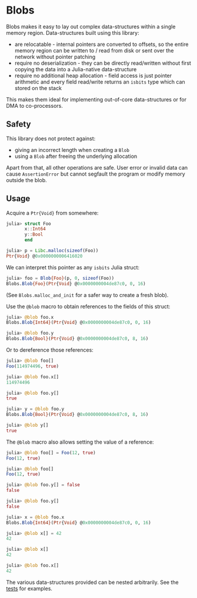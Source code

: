 # Blobs

Blobs makes it easy to lay out complex data-structures within a single memory region. Data-structures built using this library:

* are relocatable - internal pointers are converted to offsets, so the entire memory region can be written to / read from disk or sent over the network without pointer patching
* require no deserialization - they can be directly read/written without first copying the data into a Julia-native data-structure
* require no additional heap allocation - field access is just pointer arithmetic and every field read/write returns an `isbits` type which can stored on the stack

This makes them ideal for implementing out-of-core data-structures or for DMA to co-processors.

## Safety

This library does not protect against:

* giving an incorrect length when creating a `Blob`
* using a `Blob` after freeing the underlying allocation

Apart from that, all other operations are safe. User error or invalid data can cause `AssertionError` but cannot segfault the program or modify memory outside the blob.

## Usage

Acquire a `Ptr{Void}` from somewhere:

``` julia
julia> struct Foo
       x::Int64
       y::Bool
       end

julia> p = Libc.malloc(sizeof(Foo))
Ptr{Void} @0x0000000006416020
```

We can interpret this pointer as any `isbits` Julia struct:

``` julia
julia> foo = Blob{Foo}(p, 0, sizeof(Foo))
Blobs.Blob{Foo}(Ptr{Void} @0x0000000004de87c0, 0, 16)
```

(See `Blobs.malloc_and_init` for a safer way to create a fresh blob).

Use the `@blob` macro to obtain references to the fields of this struct:

``` julia
julia> @blob foo.x
Blobs.Blob{Int64}(Ptr{Void} @0x0000000004de87c0, 0, 16)

julia> @blob foo.y
Blobs.Blob{Bool}(Ptr{Void} @0x0000000004de87c0, 8, 16)
```

Or to dereference those references:

``` julia
julia> @blob foo[]
Foo(114974496, true)

julia> @blob foo.x[]
114974496

julia> @blob foo.y[]
true

julia> y = @blob foo.y
Blobs.Blob{Bool}(Ptr{Void} @0x0000000004de87c0, 8, 16)

julia> @blob y[]
true
```

The `@blob` macro also allows setting the value of a reference:

``` julia
julia> @blob foo[] = Foo(12, true)
Foo(12, true)

julia> @blob foo[]
Foo(12, true)

julia> @blob foo.y[] = false
false

julia> @blob foo.y[]
false

julia> x = @blob foo.x
Blobs.Blob{Int64}(Ptr{Void} @0x0000000004de87c0, 0, 16)

julia> @blob x[] = 42
42

julia> @blob x[]
42

julia> @blob foo.x[]
42
```

The various data-structures provided can be nested arbitrarily. See the [tests](https://github.com/RelationalAI-oss/Blobs.jl/) for examples.
